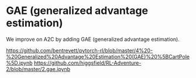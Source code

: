 

<!--
 * @version:
 * @Author:  StevenJokess https://github.com/StevenJokess
 * @Date: 2020-12-19 22:18:32
 * @LastEditors:  StevenJokess https://github.com/StevenJokess
 * @LastEditTime: 2020-12-20 01:28:38
 * @Description:
 * @TODO::
 * @Reference:
-->

# GAE (generalized advantage estimation)

We improve on A2C by adding GAE (generalized advantage estimation).

https://github.com/bentrevett/pytorch-rl/blob/master/4%20-%20Generalized%20Advantage%20Estimation%20(GAE)%20%5BCartPole%5D.ipynb
https://github.com/higgsfield/RL-Adventure-2/blob/master/2.gae.ipynb
